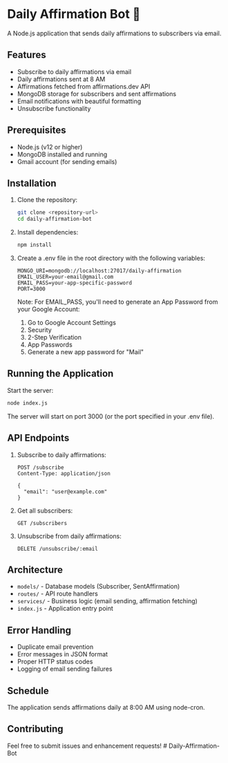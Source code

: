 # Daily Affirmation Bot 🌸

A Node.js application that sends daily affirmations to subscribers via email.

## Features

- Subscribe to daily affirmations via email
- Daily affirmations sent at 8 AM
- Affirmations fetched from affirmations.dev API
- MongoDB storage for subscribers and sent affirmations
- Email notifications with beautiful formatting
- Unsubscribe functionality

## Prerequisites

- Node.js (v12 or higher)
- MongoDB installed and running
- Gmail account (for sending emails)

## Installation

1. Clone the repository:
   ```bash
   git clone <repository-url>
   cd daily-affirmation-bot
   ```

2. Install dependencies:
   ```bash
   npm install
   ```

3. Create a .env file in the root directory with the following variables:
   ```
   MONGO_URI=mongodb://localhost:27017/daily-affirmation
   EMAIL_USER=your-email@gmail.com
   EMAIL_PASS=your-app-specific-password
   PORT=3000
   ```

   Note: For EMAIL_PASS, you'll need to generate an App Password from your Google Account:
   1. Go to Google Account Settings
   2. Security
   3. 2-Step Verification
   4. App Passwords
   5. Generate a new app password for "Mail"

## Running the Application

Start the server:
```bash
node index.js
```

The server will start on port 3000 (or the port specified in your .env file).

## API Endpoints

1. Subscribe to daily affirmations:
   ```
   POST /subscribe
   Content-Type: application/json
   
   {
     "email": "user@example.com"
   }
   ```

2. Get all subscribers:
   ```
   GET /subscribers
   ```

3. Unsubscribe from daily affirmations:
   ```
   DELETE /unsubscribe/:email
   ```

## Architecture

- `models/` - Database models (Subscriber, SentAffirmation)
- `routes/` - API route handlers
- `services/` - Business logic (email sending, affirmation fetching)
- `index.js` - Application entry point

## Error Handling

- Duplicate email prevention
- Error messages in JSON format
- Proper HTTP status codes
- Logging of email sending failures

## Schedule

The application sends affirmations daily at 8:00 AM using node-cron.

## Contributing

Feel free to submit issues and enhancement requests!
#   D a i l y - A f f i r m a t i o n - B o t  
 